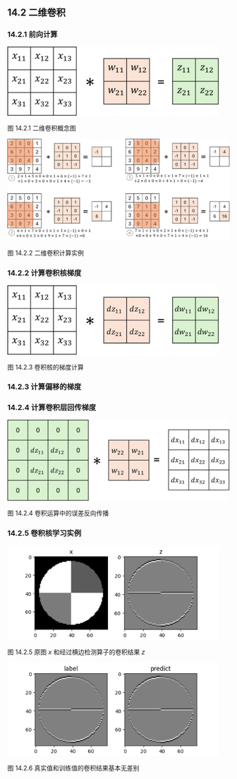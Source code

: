 
## 14.2 二维卷积

### 14.2.1 前向计算

<img src="./img/conv2dformula.png" width=480/>

图 14.2.1 二维卷积概念图

<img src="./img/conv2dsample.png" />

图 14.2.2 二维卷积计算实例

### 14.2.2 计算卷积核梯度

<img src="./img/conv2dformuladw.png" width=480/>

图 14.2.3 卷积核的梯度计算

### 14.2.3 计算偏移的梯度

### 14.2.4 计算卷积层回传梯度

<img src="./img/conv2dformuladx.png" width=560/>

图 14.2.4 卷积运算中的误差反向传播

### 14.2.5 卷积核学习实例

<img src="./img/train_trial_1.png" width=480/>

图 14.2.5 原图 $x$ 和经过横边检测算子的卷积结果 $z$

<img src="./img/train_trial_2.png" width=480/>

图 14.2.6 真实值和训练值的卷积结果基本无差别
